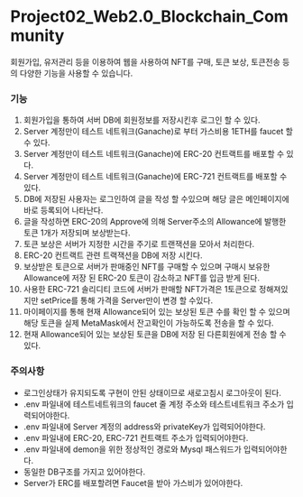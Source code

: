 # Project02_Web2.0_Blockchain_Community

회원가입, 유저관리 등을 이용하여 웹을 사용하여 NFT를 구매, 토큰 보상, 토큰전송 등의 다양한 기능을 사용할 수 있습니다.

### 기능
1. 회원가입을 통하여 서버 DB에 회원정보를 저장시킨후 로그인 할 수 있다.
2. Server 계정만이 테스트 네트워크(Ganache)로 부터 가스비용 1ETH를 faucet 할 수 있다.
3. Server 계정만이 테스트 네트워크(Ganache)에 ERC-20 컨트랙트를 배포할 수 있다.
4. Server 계정만이 테스트 네트워크(Ganache)에 ERC-721 컨트랙트를 배포할 수 있다.
5. DB에 저장된 사용자는 로그인하여 글을 작성 할 수있으며 해당 글은 메인페이지에 바로 등록되어 나타난다.
6. 글을 작성하면 ERC-20의 Approve에 의해 Server주소의 Allowance에 발행한 토큰 1개가 저장되며 보상받는다.
7. 토큰 보상은 서버가 지정한 시간을 주기로 트랜잭션을 모아서 처리한다.
8. ERC-20 컨트랙트 관련 트랙잭션을 DB에 저장 시킨다.
9. 보상받은 토큰으로 서버가 판매중인 NFT를 구매할 수 있으며 구매시 보유한 Allowance에 저장 된 ERC-20 토큰이 감소하고 NFT를 입금 받게 된다.
10. 사용한 ERC-721 솔리디티 코드에 서버가 판매할 NFT가격은 1토큰으로 정해져있지만 setPrice를 통해 가격을 Server만이 변경 할 수있다.
11. 마이페이지를 통해 현재 Allowance되어 있는 보상된 토큰 수를 확인 할 수 있으며 해당 토큰을 실제 MetaMask에서 잔고확인이 가능하도록 전송을 할 수 있다.
12. 현재 Allowance되어 있는 보상된 토큰을 DB에 저장 된 다른회원에게 전송 할 수 있다.

### 주의사항
- 로그인상태가 유지되도록 구현이 안된 상태이므로 새로고침시 로그아웃이 된다.
- .env 파일내에 테스트네트워크의 faucet 줄 계정 주소와 테스트네트워크 주소가 입력되어야한다.
- .env 파일내에 Server 계정의 address와 privateKey가 입력되어야한다.
- .env 파일내에 ERC-20, ERC-721 컨트랙트 주소가 입력되어야한다.
- .env 파일내에 demon을 위한 정상적인 경로와 Mysql 패스워드가 입력되어야한다.
- 동일한 DB구조를 가지고 있어야한다.
- Server가 ERC를 배포할려면 Faucet을 받아 가스비가 있어야한다.

